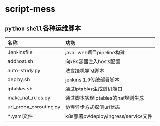 # script-mess
`python` `shell`各种运维脚本
----
|名称|功能|
|:-|:-|
|Jenkinsfile|java-web项目pipeline构建|
|addhost.sh	|向k8s容器注入hosts配置|
|auto-study.py|法宣挂机学习脚本|
|deploy.sh|jenkins 1.0传统部署脚本|
|iptables.sh|通过iptables生成随机端口|
|make_nat_rules.py|通过脚本实现iptables的nat规则生成|
|url_probe_corouting.py|协程异步方式探测url状态|
|\*.yaml文件|k8s部署pv/deploy/ingress/service文件|

